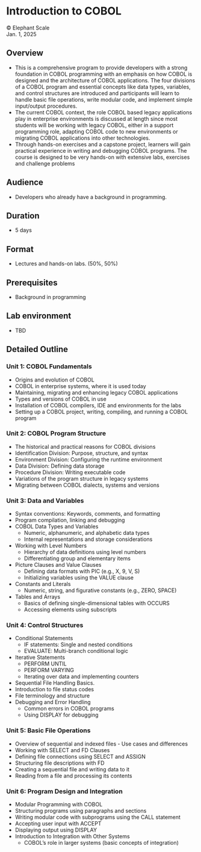 # Introduction to COBOL

© Elephant Scale  
Jan. 1, 2025


## Overview

* This is a comprehensive program to provide developers with a strong foundation in COBOL programming with an emphasis on how COBOL is designed and the architecture of COBOL applications.  The four divisions of a COBOL program and essential concepts like data types, variables, and control structures are introduced and participants will learn to handle basic file operations, write modular code, and implement simple input/output procedures.
* The current COBOL context, the role COBOL based legacy applications play in enterprise environments is discussed at length since most students will be working with legacy COBOL, either in a support programming role, adapting COBOL code to new environments or migrating COBOL applications into other technologies.
* Through hands-on exercises and a capstone project, learners will gain practical experience in writing and debugging COBOL programs. The course is designed to be very hands-on with extensive labs, exercises and challenge problems

## Audience
* Developers who already have a background in programming.

## Duration
* 5 days

## Format
* Lectures and hands-on labs. (50%, 50%)

## Prerequisites

 * Background in programming

## Lab environment

* TBD

## Detailed Outline

### Unit 1: COBOL Fundamentals

* Origins and evolution of COBOL
* COBOL in enterprise systems, where it is used today
* Maintaining, migrating and enhancing legacy COBOL applications
* Types and versions of COBOL in use 
* Installation of COBOL compilers, IDE and environments for the labs
* Setting up a COBOL project, writing, compiling, and running a COBOL program

### Unit 2: COBOL Program Structure

* The historical and practical reasons for COBOL divisions
* Identification Division: Purpose, structure, and syntax
* Environment Division: Configuring the runtime environment
* Data Division: Defining data storage
* Procedure Division: Writing executable code
* Variations of the program structure in legacy systems
* Migrating between COBOL dialects, systems and versions

### Unit 3: Data and Variables

* Syntax conventions: Keywords, comments, and formatting
* Program compilation, linking  and debugging
* COBOL Data Types and Variables
  * Numeric, alphanumeric, and alphabetic data types
  * Internal representations and storage considerations
* Working with Level Numbers
  * Hierarchy of data definitions using level numbers
  * Differentiating group and elementary items
* Picture Clauses and Value Clauses
  * Defining data formats with PIC (e.g., X, 9, V, S)
  * Initializing variables using the VALUE clause
* Constants and Literals
  * Numeric, string, and figurative constants (e.g., ZERO, SPACE)
* Tables and Arrays
  * Basics of defining single-dimensional tables with OCCURS
  * Accessing elements using subscripts
   
### Unit 4: Control Structures

* Conditional Statements
  * IF statements: Single and nested conditions
  * EVALUATE: Multi-branch conditional logic
* Iterative Statements
  * PERFORM UNTIL
  * PERFORM VARYING
  * Iterating over data and implementing counters
* Sequential File Handling Basics.
* Introduction to file status codes
* File terminology and structure
* Debugging and Error Handling
  * Common errors in COBOL programs
  * Using DISPLAY for debugging

### Unit 5: Basic File Operations
* Overview of sequential and indexed files - Use cases and differences
* Working with SELECT and FD Clauses
* Defining file connections using SELECT and ASSIGN
* Structuring file descriptions with FD
* Creating a sequential file and writing data to it
* Reading from a file and processing its contents

### Unit 6: Program Design and Integration
* Modular Programming with COBOL
* Structuring programs using paragraphs and sections
* Writing modular code with subprograms using the CALL statement
* Accepting user input with ACCEPT
* Displaying output using DISPLAY
* Introduction to Integration with Other Systems
  * COBOL’s role in larger systems (basic concepts of integration)
